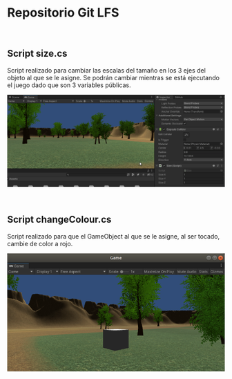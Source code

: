 # Repositorio Git LFS
<br/>

## Script size.cs

Script realizado para cambiar las escalas del tamaño en los 3 ejes del objeto al que se le asigne. Se podrán cambiar mientras se está ejecutando el juego dado que son 3 variables públicas.

![Alt Text](Gifs/resize.gif)

<br/>

## Script changeColour.cs

Script realizado para que el GameObject al que se le asigne, al ser tocado, cambie de color a rojo.

![Alt Text](Gifs/redBox.gif)

<br/>
